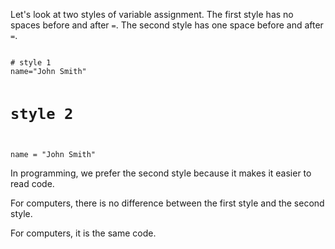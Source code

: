 Let's look at two styles of variable assignment.
The first style has no spaces before and after `=`.
The second style has one space before and after `=`.

<codeblock language="ruby" type="lesson">
<code>
# style 1
name="John Smith"

# style 2
name = "John Smith"
</code>
</codeblock>

In programming, we prefer
the second style because
it makes it easier to read code.

For computers, there is no difference
between the first style and the second style.

For computers, it is the same code.